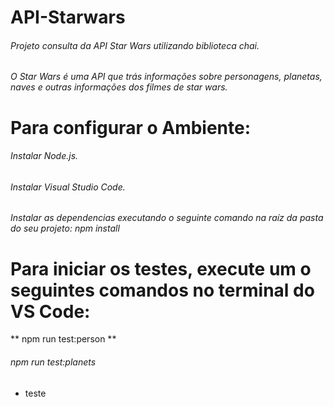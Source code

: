 # API-Starwars
###### Projeto consulta da API Star Wars utilizando biblioteca chai.
###### O Star Wars é uma API que trás informações sobre personagens, planetas, naves e outras informações dos filmes de star wars.

# Para configurar o Ambiente:
 
###### Instalar Node.js.
###### Instalar Visual Studio Code.
###### Instalar as dependencias executando o seguinte comando na raíz da pasta do seu projeto: npm install

# Para iniciar os testes, execute um o seguintes comandos no terminal do VS Code:
** npm run test:person **
###### npm run test:planets

* teste
  
